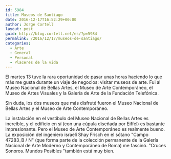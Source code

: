 ```yaml
---
id: 5984
title: Museos de Santiago
date: 2016-12-17T16:52:29+00:00
author: Jorge Cortell
layout: post
guid: http://blog.cortell.net/es/?p=5984
permalink: /2016/12/17/museos-de-santiago/
categories:
  - Arte
  - General
  - Personal
  - Placeres de la vida
---
```

El martes 13 tuve la rara oportunidad de pasar unas horas haciendo lo que más me gusta durante un viaje de negocios: visitar museos de arte. Fui al Museo Nacional de Bellas Artes, el Museo de Arte Contemporáneo, el Museo de Artes Visuales y la Galería de Arte de la Fundación Telefónica.

Sin duda, los dos museos que más disfruté fueron el Museo Nacional de Bellas Artes y el Museo de Arte Contemporáneo.

La instalación en el vestíbulo del Museo Nacional de Bellas Artes es increíble, y el edificio en sí (con una cúpula diseñada por Eiffel) es bastante impresionante. Pero el Museo de Arte Contemporáneo es realmente bueno. La exposición del ingeniero israelí Shay Frisch en el sótano "Campo 47283_B / N" (que forma parte de la colección permanente de la Galería Nacional de Arte Moderno y Contemporáneo de Roma) me fascinó. "Cruces Sonoros. Mundos Posibles "también está muy bien.